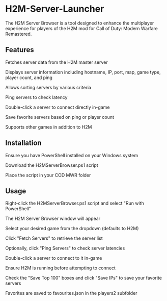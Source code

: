 # H2M-Server-Launcher
The H2M Server Browser is a tool designed to enhance the multiplayer experience for players of the H2M mod for Call of Duty: Modern Warfare Remastered.

## Features

Fetches server data from the H2M master server

Displays server information including hostname, IP, port, map, game type, player count, and ping

Allows sorting servers by various criteria

Ping servers to check latency

Double-click a server to connect directly in-game

Save favorite servers based on ping or player count

Supports other games in addition to H2M

## Installation

Ensure you have PowerShell installed on your Windows system

Download the H2MServerBrowser.ps1 script

Place the script in your COD MWR folder

## Usage

Right-click the H2MServerBrowser.ps1 script and select "Run with PowerShell"

The H2M Server Browser window will appear

Select your desired game from the dropdown (defaults to H2M)

Click "Fetch Servers" to retrieve the server list

Optionally, click "Ping Servers" to check server latencies

Double-click a server to connect to it in-game

Ensure H2M is running before attempting to connect


Check the "Save Top 100" boxes and click "Save IPs" to save your favorite servers

Favorites are saved to favourites.json in the players2 subfolder
